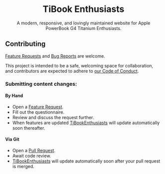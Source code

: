 <p align="center">
    <h1 align="center">TiBook Enthusiasts</h1>
    <p align="center">A modern, responsive, and lovingly maintained website for Apple PowerBook G4 Titanium Enthusiasts.</p>
</p>

## Contributing

[Feature Requests](https://github.com/TiBookEnthusiasts/tibookenthusiasts.github.io/issues/new/choose) and [Bug Reports](https://github.com/TiBookEnthusiasts/tibookenthusiasts.github.io/issues/new/choose) are welcome.

This project is intended to be a safe, welcoming space for collaboration, and contributors are expected to adhere to [our Code of Conduct](https://github.com/TiBookEnthusiasts/tibookenthusiasts.github.io/blob/master/CODE_OF_CONDUCT.md).

### Submitting content changes:

#### By Hand

- Open a [Feature Request](https://github.com/TiBookEnthusiasts/tibookenthusiasts.github.io/issues/new/choose).
- Fill out the questionnaire.
- Review and discuss the request further.
- When features are updated [TiBookEnthusiasts](https://www.tibookenthusiasts.org/) will update automatically soon thereafter.

#### Via Git

- Open a [Pull Request](https://github.com/TiBookEnthusiasts/tibookenthusiasts.github.io/pulls).
- Await code review.
- [TiBookEnthusiasts](https://www.tibookenthusiasts.org/) will update automatically soon after your pull request is merged.
